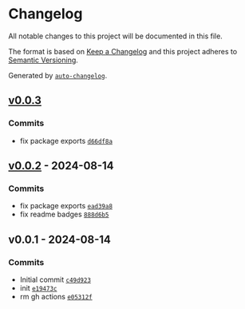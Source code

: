 # Changelog

All notable changes to this project will be documented in this file.

The format is based on [Keep a Changelog](https://keepachangelog.com/en/1.0.0/)
and this project adheres to [Semantic Versioning](https://semver.org/spec/v2.0.0.html).

Generated by [`auto-changelog`](https://github.com/CookPete/auto-changelog).

## [v0.0.3](https://github.com/substrate-system/css-util/compare/v0.0.2...v0.0.3)

### Commits

- fix package exports [`d66df8a`](https://github.com/substrate-system/css-util/commit/d66df8af0f744cbab85cff1bdf37d3e86c01db05)

## [v0.0.2](https://github.com/substrate-system/css-util/compare/v0.0.1...v0.0.2) - 2024-08-14

### Commits

- fix package exports [`ead39a8`](https://github.com/substrate-system/css-util/commit/ead39a8c4505cca90f2179dbee1550b587fff53c)
- fix readme badges [`888d6b5`](https://github.com/substrate-system/css-util/commit/888d6b55167117de417ae365be8bf939b97b3618)

## v0.0.1 - 2024-08-14

### Commits

- Initial commit [`c49d923`](https://github.com/substrate-system/css-util/commit/c49d923e088db39823082ac44d73fa73a6a948d9)
- init [`e19473c`](https://github.com/substrate-system/css-util/commit/e19473c64932c0333f0893612cef4fa177644d8f)
- rm gh actions [`e05312f`](https://github.com/substrate-system/css-util/commit/e05312f6c72bb12076cc4c7089771de66abab7c1)
